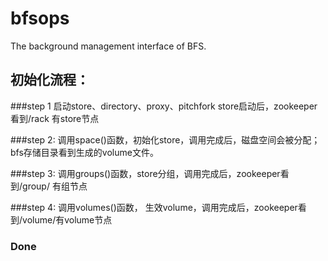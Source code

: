 # bfsops
The background management interface of BFS.

## 初始化流程：

###step 1
启动store、directory、proxy、pitchfork
store启动后，zookeeper看到/rack 有store节点

###step 2:
调用space()函数，初始化store，调用完成后，磁盘空间会被分配；bfs存储目录看到生成的volume文件。

###step 3:
调用groups()函数，store分组，调用完成后，zookeeper看到/group/ 有组节点

###step 4:
调用volumes()函数， 生效volume，调用完成后，zookeeper看到/volume/有volume节点

### Done